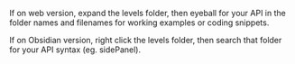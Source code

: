 
If on web version, expand the levels folder, then eyeball for your API in the folder names and filenames for working examples or coding snippets.

If on Obsidian version, right click the levels folder, then search that folder for your API syntax (eg. sidePanel).